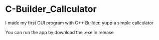 # C-Builder_Callculator
I made my first GUI program with C++ Builder, yupp a simple callculator

You can run the app by download the .exe in release
